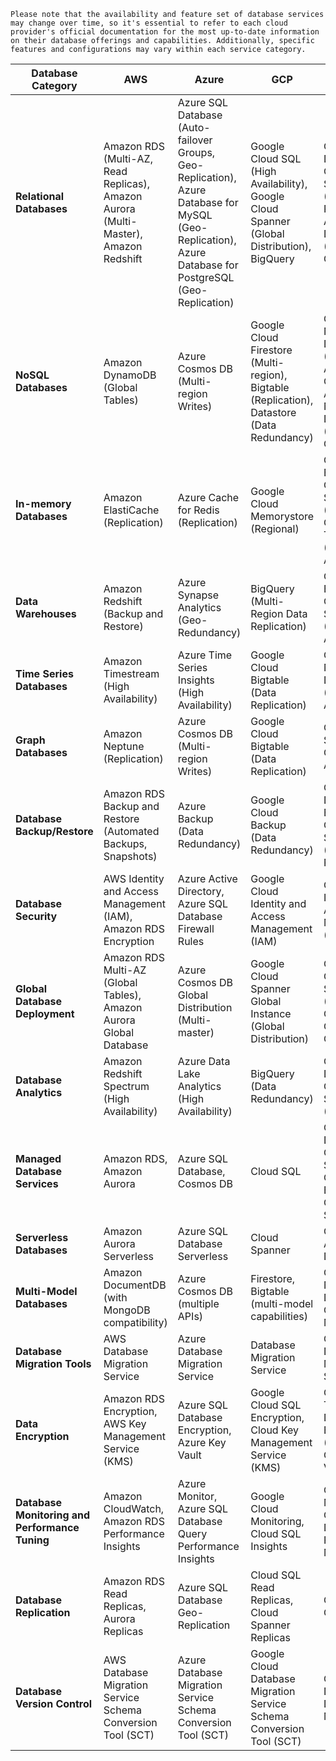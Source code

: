 ```
Please note that the availability and feature set of database services may change over time, so it's essential to refer to each cloud provider's official documentation for the most up-to-date information on their database offerings and capabilities. Additionally, specific features and configurations may vary within each service category.
```

| Database Category        | AWS                                     | Azure                                   | GCP                                      | OCI                                   |
|--------------------------|-----------------------------------------|-----------------------------------------|------------------------------------------|---------------------------------------|
| **Relational Databases**  | Amazon RDS (Multi-AZ, Read Replicas), Amazon Aurora (Multi-Master), Amazon Redshift | Azure SQL Database (Auto-failover Groups, Geo-Replication), Azure Database for MySQL (Geo-Replication), Azure Database for PostgreSQL (Geo-Replication) | Google Cloud SQL (High Availability), Google Cloud Spanner (Global Distribution), BigQuery | Oracle Database Cloud Service (Data Guard, RAC), Oracle Autonomous Database (Regional, Global) |
| **NoSQL Databases**      | Amazon DynamoDB (Global Tables)       | Azure Cosmos DB (Multi-region Writes) | Google Cloud Firestore (Multi-region), Bigtable (Replication), Datastore (Data Redundancy) | Oracle NoSQL Database (High Availability), Oracle Autonomous NoSQL Database (Regional, Global) |
| **In-memory Databases**  | Amazon ElastiCache (Replication)        | Azure Cache for Redis (Replication)  | Google Cloud Memorystore (Regional)      | Oracle Exadata Cloud Service (RAC), Oracle TimesTen (High Availability) |
| **Data Warehouses**      | Amazon Redshift (Backup and Restore)   | Azure Synapse Analytics (Geo-Redundancy) | BigQuery (Multi-Region Data Replication)   | Oracle Exadata Cloud Service (High Availability) |
| **Time Series Databases** | Amazon Timestream (High Availability) | Azure Time Series Insights (High Availability) | Google Cloud Bigtable (Data Replication) | Oracle NoSQL Database (High Availability) |
| **Graph Databases**      | Amazon Neptune (Replication)            | Azure Cosmos DB (Multi-region Writes) | Google Cloud Bigtable (Data Replication) | Oracle Spatial and Graph (High Availability) |
| **Database Backup/Restore** | Amazon RDS Backup and Restore (Automated Backups, Snapshots) | Azure Backup (Data Redundancy) | Google Cloud Backup (Data Redundancy) | Oracle Database Backup Cloud Service (Data Guard, RMAN) |
| **Database Security**     | AWS Identity and Access Management (IAM), Amazon RDS Encryption | Azure Active Directory, Azure SQL Database Firewall Rules | Google Cloud Identity and Access Management (IAM) | Oracle Cloud Identity and Access Management (IAM) |
| **Global Database Deployment** | Amazon RDS Multi-AZ (Global Tables), Amazon Aurora Global Database | Azure Cosmos DB Global Distribution (Multi-master)  | Google Cloud Spanner Global Instance (Global Distribution) | Oracle Global Data Services (GDS), Oracle Data Guard, Oracle RAC |
| **Database Analytics**    | Amazon Redshift Spectrum (High Availability) | Azure Data Lake Analytics (High Availability) | BigQuery (Data Redundancy) | Oracle Database Cloud Service (Analytics) |
| **Managed Database Services**| Amazon RDS, Amazon Aurora            | Azure SQL Database, Cosmos DB      | Cloud SQL                            | Oracle Database Cloud Service, Oracle Exadata Cloud Service |
| **Serverless Databases**    | Amazon Aurora Serverless             | Azure SQL Database Serverless      | Cloud Spanner                        | Oracle Autonomous Database      |
| **Multi-Model Databases**    | Amazon DocumentDB (with MongoDB compatibility) | Azure Cosmos DB (multiple APIs) | Firestore, Bigtable (multi-model capabilities) | Oracle NoSQL Database Cloud - Multi-Model |
| **Database Migration Tools** | AWS Database Migration Service        | Azure Database Migration Service   | Database Migration Service           | Oracle Cloud Database Migration Service |
| **Data Encryption**         | Amazon RDS Encryption, AWS Key Management Service (KMS) | Azure SQL Database Encryption, Azure Key Vault | Google Cloud SQL Encryption, Cloud Key Management Service (KMS) | Oracle Transparent Data Encryption (TDE), Oracle Key Vault |
| **Database Monitoring and Performance Tuning** | Amazon CloudWatch, Amazon RDS Performance Insights | Azure Monitor, Azure SQL Database Query Performance Insights | Google Cloud Monitoring, Cloud SQL Insights | Oracle Cloud Monitoring, Oracle Database Performance Monitoring |
| **Database Replication**    | Amazon RDS Read Replicas, Aurora Replicas | Azure SQL Database Geo-Replication | Cloud SQL Read Replicas, Cloud Spanner Replicas | Oracle Data Guard               |
| **Database Version Control** | AWS Database Migration Service Schema Conversion Tool (SCT) | Azure Database Migration Service Schema Conversion Tool (SCT) | Google Cloud Database Migration Service Schema Conversion Tool (SCT) | Oracle SQL Developer Data Modeler |

